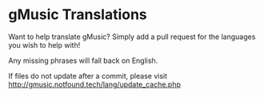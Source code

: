 # gMusic Translations
Want to help translate gMusic?
Simply add a pull request for the languages you wish to help with!

Any missing phrases will fall back on English.

If files do not update after a commit, please visit http://gmusic.notfound.tech/lang/update_cache.php
